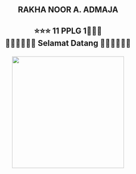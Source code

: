 <h2 align="center">RAKHA NOOR A. ADMAJA</h2>

###

<h2 align="center">⭐⭐⭐ 11 PPLG 1🌹🌹🌹<br>🤲🤲🤲🤲🤲🤲 Selamat Datang 🙏🙏🙏🙏🙏🙏</h2>

###

<div align="center">
  <img height="300" src="https://i.makeagif.com/media/8-15-2022/le1-sK.gif"  />
</div>

###
